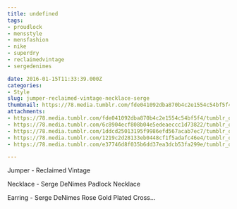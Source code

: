```yaml
---
title: undefined
tags:
- proudlock
- mensstyle
- mensfashion
- nike
- superdry
- reclaimedvintage
- sergedenimes

date: 2016-01-15T11:33:39.000Z
categories:
- Style
slug: jumper-reclaimed-vintage-necklace-serge
thumbnail: https://78.media.tumblr.com/fde041092dba870b4c2e1554c54bf5f4/tumblr_o0zk8mX7X41rhrm24o1_1280.jpg
attachments:
- https://78.media.tumblr.com/fde041092dba870b4c2e1554c54bf5f4/tumblr_o0zk8mX7X41rhrm24o1_1280.jpg
- https://78.media.tumblr.com/6c8904ecf808b04e5edeaeccc1d73822/tumblr_o0zk8mX7X41rhrm24o2_1280.jpg
- https://78.media.tumblr.com/1ddcd25013195f9986efd567acab7ec7/tumblr_o0zk8mX7X41rhrm24o3_1280.jpg
- https://78.media.tumblr.com/1219c2d28133eb0448cf1f5adafc46e4/tumblr_o0zk8mX7X41rhrm24o4_1280.jpg
- https://78.media.tumblr.com/e37746d8f035b6dd37ea3dcb53fa299e/tumblr_o0zk8mX7X41rhrm24o5_1280.jpg

---
```


Jumper - Reclaimed Vintage 

  Necklace -  Serge DeNimes Padlock Necklace 

  Earring -  Serge DeNimes Rose Gold Plated Cross...
